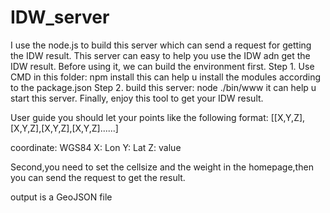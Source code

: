 # IDW_server

I use the node.js to build this server which can send a request for getting the IDW result. 
This server can easy to help you use the IDW adn get the IDW result.
Before using it, we can build the environment first.
Step 1. Use CMD in this folder: 
npm install 
this can help u install the modules according to the package.json
Step 2. build this server:
node ./bin/www
it can help u start this server. Finally, enjoy this tool to get your IDW result.

User guide
you should let your points like the following format:
[[X,Y,Z],[X,Y,Z],[X,Y,Z],[X,Y,Z]......]

coordinate: WGS84
X: Lon 
Y: Lat 
Z: value

Second,you need to set the cellsize and the weight in the homepage,then you can send the request to get the result.

output is a GeoJSON file
